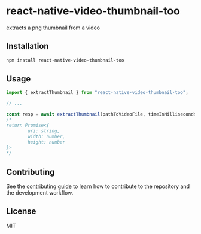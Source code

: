 # react-native-video-thumbnail-too

extracts a png thumbnail from a video

## Installation

```sh
npm install react-native-video-thumbnail-too
```

## Usage

```js
import { extractThumbnail } from "react-native-video-thumbnail-too";

// ...

const resp = await extractThumbnail(pathToVideoFile, timeInMilliseconds);
/*
return Promise<{
        uri: string,
        width: number,
        height: number
}>
*/
```

## Contributing

See the [contributing guide](CONTRIBUTING.md) to learn how to contribute to the repository and the development workflow.

## License

MIT
